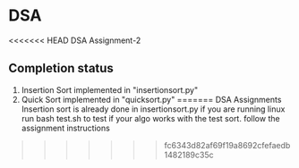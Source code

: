 # DSA
<<<<<<< HEAD
DSA Assignment-2

Completion status
-----------------
1) Insertion Sort implemented in "insertionsort.py"
2) Quick Sort implemented in "quicksort.py"
=======
DSA Assignments
Insertion sort is already done in insertionsort.py
if you are running linux run bash test.sh to test if your algo works with the test sort.
follow the assignment instructions 
>>>>>>> fc6343d82af69f19a8692cfefaedb1482189c35c
